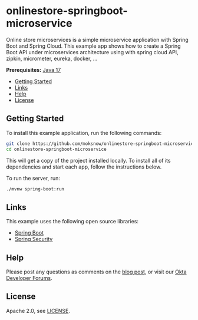 # onlinestore-springboot-microservice
Online store microservices is a simple microservice application with Spring Boot and Spring Cloud. This example app shows how to create a Spring Boot API under microservices architecture using with spring cloud API, zipkin, micrometer, eureka, docker, ...

**Prerequisites:** [Java 17](https://www.oracle.com/java/technologies/javase/jdk17-archive-downloads.html)

* [Getting Started](#getting-started)
* [Links](#links)
* [Help](#help)
* [License](#license)

## Getting Started

To install this example application, run the following commands:

```bash
git clone https://github.com/moksnow/onlinestore-springboot-microservice.git
cd onlinestore-springboot-microservice
```

This will get a copy of the project installed locally. To install all of its dependencies and start each app, follow the instructions below.

To run the server, run:
 
```bash
./mvnw spring-boot:run
```

## Links

This example uses the following open source libraries:

* [Spring Boot](https://spring.io/projects/spring-boot)
* [Spring Security](https://spring.io/projects/spring-security)

## Help

Please post any questions as comments on the [blog post](https://developer.okta.com/blog/2022/06/17/simple-crud-react-and-spring-boot), or visit our [Okta Developer Forums](https://devforum.okta.com/).

## License

Apache 2.0, see [LICENSE](LICENSE).
